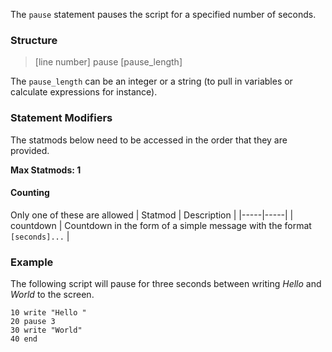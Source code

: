 The `pause` statement pauses the script for a specified number of seconds. 


### Structure
> [line number] pause [pause_length]

The `pause_length` can be an integer or a string (to pull in variables or calculate expressions for instance).


### Statement Modifiers
The statmods below need to be accessed in the order that they are provided.

**Max Statmods: 1**

#### Counting
Only one of these are allowed
| Statmod | Description |
|-----|-----|
| countdown | Countdown in the form of a simple message with the format `[seconds]...` |



### Example
The following script will pause for three seconds between writing *Hello* and *World* to the screen.

    10 write "Hello "
    20 pause 3
    30 write "World"
    40 end